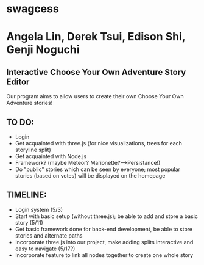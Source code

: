 # swagcess
# Angela Lin, Derek Tsui, Edison Shi, Genji Noguchi
## Interactive Choose Your Own Adventure Story Editor
Our program aims to allow users to create their own Choose Your Own Adventure stories!

## TO DO:
 * Login
 * Get acquainted with three.js (for nice visualizations, trees for each storyline split)
 * Get acquainted with Node.js
 * Framework? (maybe Meteor? Marionette?-->Persistance!)
 * Do "public" stories which can be seen by everyone; most popular stories (based on votes) will be displayed on the homepage
 
## TIMELINE:
 * Login system (5/3)
 * Start with basic setup (without three.js); be able to add and store a basic story (5/11)
 * Get basic framework done for back-end development, be able to store stories and alternate paths 
 * Incorporate three.js into our project, make adding splits interactive and easy to navigate (5/17?)
 * Incorporate feature to link all nodes together to create one whole story
